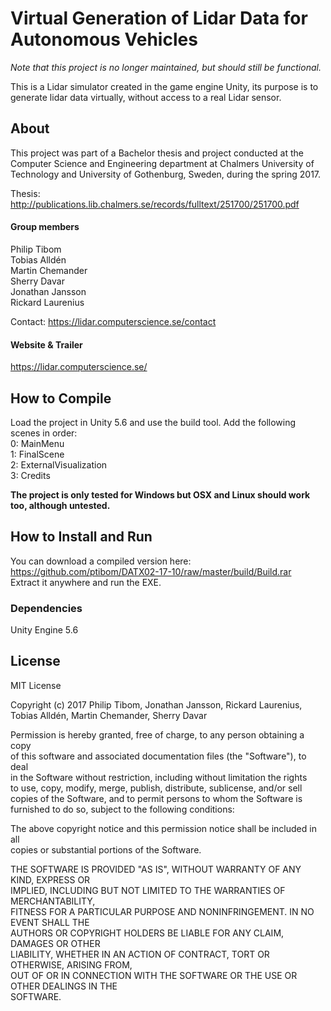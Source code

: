 # Virtual Generation of Lidar Data for Autonomous Vehicles
*Note that this project is no longer maintained, but should still be functional.*

This is a Lidar simulator created in the game engine Unity, its purpose is to generate lidar data virtually, without access to a real Lidar sensor. 

## About
This project was part of a Bachelor thesis and project conducted at the Computer Science and Engineering department at Chalmers University of Technology and University of Gothenburg, Sweden, during the spring 2017.

Thesis: http://publications.lib.chalmers.se/records/fulltext/251700/251700.pdf  

#### Group members  
Philip Tibom  
Tobias Alldén  
Martin Chemander  
Sherry Davar  
Jonathan Jansson  
Rickard Laurenius  

Contact: https://lidar.computerscience.se/contact

#### Website & Trailer
https://lidar.computerscience.se/

## How to Compile  
Load the project in Unity 5.6 and use the build tool. 
Add the following scenes in order:  
0: MainMenu  
1: FinalScene  
2: ExternalVisualization  
3: Credits  

**The project is only tested for Windows but OSX and Linux should work too, although untested.**

## How to Install and Run
You can download a compiled version here:  
https://github.com/ptibom/DATX02-17-10/raw/master/build/Build.rar  
Extract it anywhere and run the EXE.  

### Dependencies
Unity Engine 5.6

## License

MIT License

Copyright (c) 2017 Philip Tibom, Jonathan Jansson, Rickard Laurenius,  
Tobias Alldén, Martin Chemander, Sherry Davar

Permission is hereby granted, free of charge, to any person obtaining a copy  
of this software and associated documentation files (the "Software"), to deal  
in the Software without restriction, including without limitation the rights  
to use, copy, modify, merge, publish, distribute, sublicense, and/or sell  
copies of the Software, and to permit persons to whom the Software is  
furnished to do so, subject to the following conditions:

The above copyright notice and this permission notice shall be included in all  
copies or substantial portions of the Software.

THE SOFTWARE IS PROVIDED "AS IS", WITHOUT WARRANTY OF ANY KIND, EXPRESS OR  
IMPLIED, INCLUDING BUT NOT LIMITED TO THE WARRANTIES OF MERCHANTABILITY,  
FITNESS FOR A PARTICULAR PURPOSE AND NONINFRINGEMENT. IN NO EVENT SHALL THE  
AUTHORS OR COPYRIGHT HOLDERS BE LIABLE FOR ANY CLAIM, DAMAGES OR OTHER  
LIABILITY, WHETHER IN AN ACTION OF CONTRACT, TORT OR OTHERWISE, ARISING FROM,  
OUT OF OR IN CONNECTION WITH THE SOFTWARE OR THE USE OR OTHER DEALINGS IN THE  
SOFTWARE.



